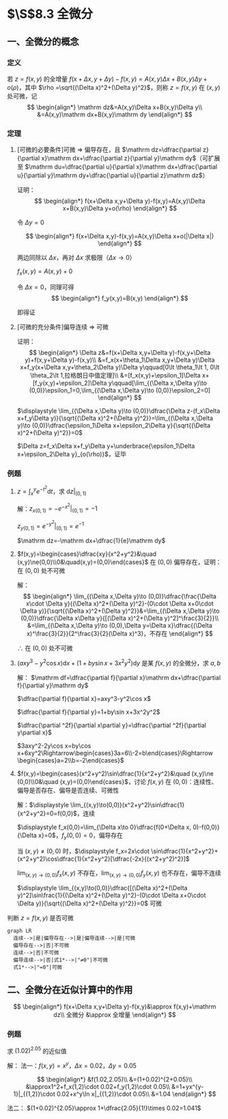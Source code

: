 # $\S$8.3 全微分
## 一、全微分的概念
### 定义
若 $z=f(x,y)$ 的全增量 $f(x+\Delta x, y+\Delta y)-f(x,y)=A(x,y)\Delta x+B(x,y)\Delta y+o(\rho)$，其中 $\rho =\sqrt{(\Delta x)^2+(\Delta y)^2}$，则称 $z=f(x,y)$ 在 $(x,y)$ 处可微，记
$$
\begin{align*}
\mathrm dz&=A(x,y)\Delta x+B(x,y)\Delta y\\
&=A(x,y)\mathrm dx+B(x,y)\mathrm dy
\end{align*}
$$
### 定理
1. [可微的必要条件]可微 $\Rightarrow$ 偏导存在，且 $\mathrm dz=\dfrac{\partial z}{\partial x}\mathrm dx+\dfrac{\partial z}{\partial y}\mathrm dy$（可扩展至 $\mathrm du=\dfrac{\partial u}{\partial x}\mathrm dx+\dfrac{\partial u}{\partial y}\mathrm dy+\dfrac{\partial u}{\partial z}\mathrm dz$）

    证明：
    $$
    \begin{align*}
    f(x+\Delta x,y+\Delta y)-f(x,y)=A(x,y)\Delta x+B(x,y)\Delta y+o(\rho)
    \end{align*}
    $$

    令 $\Delta y=0$

    $$
    \begin{align*}
    f(x+\Delta x,y)-f(x,y)=A(x,y)\Delta x+o(|\Delta x|)
    \end{align*}
    $$

    两边同除以 $\Delta x$，再对 $\Delta x$ 求极限（$\Delta x\to 0$）

    $f_x(x,y)=A(x,y)+0$

    令 $\Delta x=0$，同理可得
    $$
    \begin{align*}
    f_y(x,y)=B(x,y)
    \end{align*}
    $$

    即得证

2. [可微的充分条件]偏导连续 $\Rightarrow$ 可微

    证明：
    $$
    \begin{align*}
    \Delta z&=f(x+\Delta x,y+\Delta y)-f(x,y+\Delta y)+f(x,y+\Delta y)-f(x,y)\\
    &=f_x(x+\theta_1\Delta x,y+\Delta y)\Delta x+f_y(x+\Delta x,y+\theta_2\Delta y)\Delta y\qquad[0\lt \theta_1\lt 1, 0\lt \theta_2\lt 1,拉格朗日中值定理]\\
    &=[f_x(x,y)+\epsilon_1]\Delta x+[f_y(x,y)+\epsilon_2]\Delta y\qquad[\lim_{(\Delta x,\Delta y)\to (0,0)}\epsilon_1=0,\lim_{(\Delta x,\Delta y)\to (0,0)}\epsilon_2=0]
    \end{align*}
    $$

    $\displaystyle \lim_{(\Delta x,\Delta y)\to (0,0)}\dfrac{\Delta z-(f_x\Delta x+f_y\Delta y)}{\sqrt{(\Delta x)^2+(\Delta y)^2}}=\lim_{(\Delta x,\Delta y)\to (0,0)}\dfrac{\epsilon_1\Delta x+\epsilon_2\Delta y}{\sqrt{(\Delta x)^2+(\Delta y)^2}}=0$

    $\Delta z=f_x\Delta x+f_y\Delta y+\underbrace{\epsilon_1\Delta x+\epsilon_2\Delta y}_{o(\rho)}$，证毕

### 例题
1. $\displaystyle z=\int_x^ye^{-t^2}\mathrm dt$，求 $\mathrm dz|_{(0,1)}$

    解：$z_{x(0,1)}=-e^{-x^2}|_{(0,1)}=-1$

    $z_{y(0,1)}=e^{-y^2}|_{(0,1)}=e^{-1}$

    $\mathrm dz=-\mathrm dx+\dfrac{1}{e}\mathrm dy$

2. $f(x,y)=\begin{cases}\dfrac{xy}{x^2+y^2}&\quad (x,y)\ne(0,0)\\0&\quad(x,y)=(0,0)\end{cases}$ 在 $(0,0)$ 偏导存在，证明：在 $(0,0)$ 处不可微

    解：
    $$
    \begin{align*}
    \lim_{(\Delta x,\Delta y)\to (0,0)}\dfrac{\frac{\Delta x\cdot \Delta y}{(\Delta x)^2+(\Delta y)^2}-(0\cdot \Delta x+0\cdot \Delta y)}{\sqrt{(\Delta x)^2+(\Delta y)^2}}&=\lim_{(\Delta x,\Delta y)\to (0,0)}\dfrac{\Delta x\Delta y}{[(\Delta x)^2+(\Delta y)^2]^\frac{3}{2}}\\
    &=\lim_{(\Delta x,\Delta y)\to (0,0),\Delta y=\Delta x}\dfrac{(\Delta x)^\frac{3}{2}}{2^\frac{3}{2}(\Delta x)^3}，不存在
    \end{align*}
    $$

    $\therefore$ 在 $(0,0)$ 处不可微

3. $(axy^3-y^2\cos x)\mathrm dx+(1+by\sin x+3x^2y^2)\mathrm dy$ 是某 $f(x,y)$ 的全微分，求 $a,b$

    解：
    $\mathrm df=\dfrac{\partial f}{\partial x}\mathrm dx+\dfrac{\partial f}{\partial y}\mathrm dy$

    $\dfrac{\partial f}{\partial x}=axy^3-y^2\cos x$

    $\dfrac{\partial f}{\partial y}=1+by\sin x+3x^2y^2$

    $\dfrac{\partial ^2f}{\partial x\partial y}=\dfrac{\partial ^2f}{\partial y\partial x}$

    $3axy^2-2y\cos x=by\cos x+6xy^2\Rightarrow\begin{cases}3a=6\\-2=b\end{cases}\Rightarrow \begin{cases}a=2\\b=-2\end{cases}$

4. $f(x,y)=\begin{cases}(x^2+y^2)\sin\dfrac{1}{x^2+y^2}&\quad (x,y)\ne (0,0)\\0&\quad (x,y)=(0,0)\end{cases}$，讨论 $f(x,y)$ 在 $(0,0)$：连续性、偏导是否存在、偏导是否连续、可微性

    解：$\displaystyle \lim_{(x,y)\to(0,0)}(x^2+y^2)\sin\dfrac{1}{x^2+y^2}=0=f(0,0)$，连续

    $\displaystyle f_x(0,0)=\lim_{\Delta x\to 0}\dfrac{f(0+\Delta x, 0)-f(0,0)}{\Delta x}=0$，$f_y(0,0)=0$，偏导存在

    当 $(x,y)\ne(0,0)$ 时，$\displaystyle f_x=2x\cdot \sin\dfrac{1}{x^2+y^2}+(x^2+y^2)\cos\dfrac{1}{x^2+y^2}[\dfrac{-2x}{(x^2+y^2)^2}]$

    $\displaystyle \lim_{(x,y)\to(0,0)}f_x(x,y)$ 不存在，$\displaystyle \lim_{(x,y)\to(0,0)}f_y(x,y)$ 也不存在，偏导不连续

    $\displaystyle \lim_{(x,y)\to(0,0)}\dfrac{[(\Delta x)^2+(\Delta y)^2]\sin\frac{1}{(\Delta x)^2+(\Delta y)^2}-(0\cdot \Delta x+0\cdot \Delta y)}{\sqrt{(\Delta x)^2+(\Delta y)^2}}=0$ 可微

判断 $z=f(x,y)$ 是否可微
```mermaid
graph LR
  连续-->|是|偏导存在-->|是|偏导连续-->|是|可微
  偏导存在-->|否|不可微
  连续-->|否|不可微
  偏导连续-->|否|式1*-->|"≠0"|不可微
  式1*-->|"=0"|可微
```

## 二、全微分在近似计算中的作用
$$
\begin{align*}
f(x+\Delta x,y+\Delta y)-f(x,y)&\approx f(x,y)+\mathrm dz\\
全微分 &\approx 全增量
\end{align*}
$$
### 例题
求 $(1.02)^{2.05}$ 的近似值

解：
法一：$f(x,y)=x^y$，$\Delta x=0.02$，$\Delta y=0.05$

$$
\begin{align*}
&f(1.02,2.05)\\
&=(1+0.02)^{2+0.05}\\
&\approx1^2+f_x(1,2)\cdot 0.02+f_y(1,2)\cdot 0.05\\
&=1+yx^{y-1}|_{(1,2)}\cdot 0.02+x^y\ln x|_{(1,2)}\cdot 0.05\\
&=1.04
\end{align*}
$$

法二：
$(1+0.02)^{2.05}\approx 1+\dfrac{2.05}{1!}\times 0.02=1.041$
